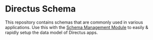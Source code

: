# Directus Schema

This repository contains schemas that are commonly used in various applications. Use this with the [Schema Management Module](https://github.com/rezo-labs/directus-extension-schema-management-module) to easily & rapidly setup the data model of Directus apps.
